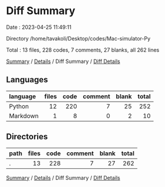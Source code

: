 # Diff Summary

Date : 2023-04-25 11:49:11

Directory /home/tavakoli/Desktop/codes/Mac-simulator-Py

Total : 13 files,  228 codes, 7 comments, 27 blanks, all 262 lines

[Summary](results.md) / [Details](details.md) / Diff Summary / [Diff Details](diff-details.md)

## Languages
| language | files | code | comment | blank | total |
| :--- | ---: | ---: | ---: | ---: | ---: |
| Python | 12 | 220 | 7 | 25 | 252 |
| Markdown | 1 | 8 | 0 | 2 | 10 |

## Directories
| path | files | code | comment | blank | total |
| :--- | ---: | ---: | ---: | ---: | ---: |
| . | 13 | 228 | 7 | 27 | 262 |

[Summary](results.md) / [Details](details.md) / Diff Summary / [Diff Details](diff-details.md)